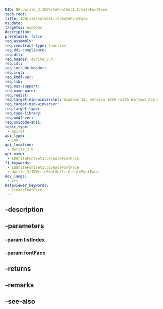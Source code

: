 ```yaml
---
UID: NF:dwrite_3.IDWriteFontSet1.CreateFontFace
tech.root: 
title: IDWriteFontSet1::CreateFontFace
ms.date: 
targetos: Windows
description: 
prerelease: false
req.assembly: 
req.construct-type: function
req.ddi-compliance: 
req.dll: 
req.header: dwrite_3.h
req.idl: 
req.include-header: 
req.irql: 
req.kmdf-ver: 
req.lib: 
req.max-support: 
req.namespace: 
req.redist: 
req.target-min-winverclnt: Windows 10, version 1809 (with Windows App SDK 0.5 or later)
req.target-min-winversvr: 
req.target-type: 
req.type-library: 
req.umdf-ver: 
req.unicode-ansi: 
topic_type:
 - apiref
api_type:
 - COM
api_location:
 - dwrite_3.h
api_name:
 - IDWriteFontSet1::CreateFontFace
f1_keywords:
 - IDWriteFontSet1::CreateFontFace
 - dwrite_3/IDWriteFontSet1::CreateFontFace
dev_langs:
 - c++
helpviewer_keywords:
 - CreateFontFace
---
```


## -description

## -parameters

### -param listIndex

### -param fontFace

## -returns

## -remarks

## -see-also

